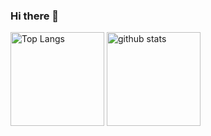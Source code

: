### Hi there 👋

<p align="left"> 
  <img alt="Top Langs" height="150px" src="https://github-readme-stats-clone-lag129.vercel.app/api/top-langs/?username=lag129&layout=compact&exclude_repo=github-readme-stats-clone,ScenarioFlowSample,kaggle_titanic,kaggle_HousePrices,Rhythm&theme=dracula" />
  <img alt="github stats" height="150px" src="https://github-readme-stats-clone-lag129.vercel.app/api/?username=lag129&show_icons=true&theme=dracula" />
</p>

<!--
**lag129/lag129** is a ✨ _special_ ✨ repository because its `README.md` (this file) appears on your GitHub profile.

Here are some ideas to get you started:

- 🔭 I’m currently working on ...
- 🌱 I’m currently learning ...
- 👯 I’m looking to collaborate on ...
- 🤔 I’m looking for help with ...
- 💬 Ask me about ...
- 📫 How to reach me: ...
- 😄 Pronouns: ...
- ⚡ Fun fact: ...
-->
